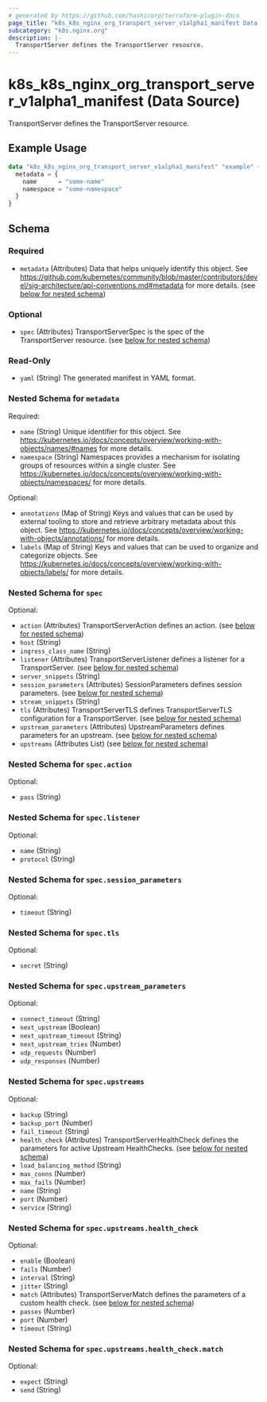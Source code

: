 ```yaml
---
# generated by https://github.com/hashicorp/terraform-plugin-docs
page_title: "k8s_k8s_nginx_org_transport_server_v1alpha1_manifest Data Source - terraform-provider-k8s"
subcategory: "k8s.nginx.org"
description: |-
  TransportServer defines the TransportServer resource.
---
```


# k8s_k8s_nginx_org_transport_server_v1alpha1_manifest (Data Source)

TransportServer defines the TransportServer resource.

## Example Usage

```terraform
data "k8s_k8s_nginx_org_transport_server_v1alpha1_manifest" "example" {
  metadata = {
    name      = "some-name"
    namespace = "some-namespace"
  }
}
```

<!-- schema generated by tfplugindocs -->
## Schema

### Required

- `metadata` (Attributes) Data that helps uniquely identify this object. See https://github.com/kubernetes/community/blob/master/contributors/devel/sig-architecture/api-conventions.md#metadata for more details. (see [below for nested schema](#nestedatt--metadata))

### Optional

- `spec` (Attributes) TransportServerSpec is the spec of the TransportServer resource. (see [below for nested schema](#nestedatt--spec))

### Read-Only

- `yaml` (String) The generated manifest in YAML format.

<a id="nestedatt--metadata"></a>
### Nested Schema for `metadata`

Required:

- `name` (String) Unique identifier for this object. See https://kubernetes.io/docs/concepts/overview/working-with-objects/names/#names for more details.
- `namespace` (String) Namespaces provides a mechanism for isolating groups of resources within a single cluster. See https://kubernetes.io/docs/concepts/overview/working-with-objects/namespaces/ for more details.

Optional:

- `annotations` (Map of String) Keys and values that can be used by external tooling to store and retrieve arbitrary metadata about this object. See https://kubernetes.io/docs/concepts/overview/working-with-objects/annotations/ for more details.
- `labels` (Map of String) Keys and values that can be used to organize and categorize objects. See https://kubernetes.io/docs/concepts/overview/working-with-objects/labels/ for more details.


<a id="nestedatt--spec"></a>
### Nested Schema for `spec`

Optional:

- `action` (Attributes) TransportServerAction defines an action. (see [below for nested schema](#nestedatt--spec--action))
- `host` (String)
- `ingress_class_name` (String)
- `listener` (Attributes) TransportServerListener defines a listener for a TransportServer. (see [below for nested schema](#nestedatt--spec--listener))
- `server_snippets` (String)
- `session_parameters` (Attributes) SessionParameters defines session parameters. (see [below for nested schema](#nestedatt--spec--session_parameters))
- `stream_snippets` (String)
- `tls` (Attributes) TransportServerTLS defines TransportServerTLS configuration for a TransportServer. (see [below for nested schema](#nestedatt--spec--tls))
- `upstream_parameters` (Attributes) UpstreamParameters defines parameters for an upstream. (see [below for nested schema](#nestedatt--spec--upstream_parameters))
- `upstreams` (Attributes List) (see [below for nested schema](#nestedatt--spec--upstreams))

<a id="nestedatt--spec--action"></a>
### Nested Schema for `spec.action`

Optional:

- `pass` (String)


<a id="nestedatt--spec--listener"></a>
### Nested Schema for `spec.listener`

Optional:

- `name` (String)
- `protocol` (String)


<a id="nestedatt--spec--session_parameters"></a>
### Nested Schema for `spec.session_parameters`

Optional:

- `timeout` (String)


<a id="nestedatt--spec--tls"></a>
### Nested Schema for `spec.tls`

Optional:

- `secret` (String)


<a id="nestedatt--spec--upstream_parameters"></a>
### Nested Schema for `spec.upstream_parameters`

Optional:

- `connect_timeout` (String)
- `next_upstream` (Boolean)
- `next_upstream_timeout` (String)
- `next_upstream_tries` (Number)
- `udp_requests` (Number)
- `udp_responses` (Number)


<a id="nestedatt--spec--upstreams"></a>
### Nested Schema for `spec.upstreams`

Optional:

- `backup` (String)
- `backup_port` (Number)
- `fail_timeout` (String)
- `health_check` (Attributes) TransportServerHealthCheck defines the parameters for active Upstream HealthChecks. (see [below for nested schema](#nestedatt--spec--upstreams--health_check))
- `load_balancing_method` (String)
- `max_conns` (Number)
- `max_fails` (Number)
- `name` (String)
- `port` (Number)
- `service` (String)

<a id="nestedatt--spec--upstreams--health_check"></a>
### Nested Schema for `spec.upstreams.health_check`

Optional:

- `enable` (Boolean)
- `fails` (Number)
- `interval` (String)
- `jitter` (String)
- `match` (Attributes) TransportServerMatch defines the parameters of a custom health check. (see [below for nested schema](#nestedatt--spec--upstreams--health_check--match))
- `passes` (Number)
- `port` (Number)
- `timeout` (String)

<a id="nestedatt--spec--upstreams--health_check--match"></a>
### Nested Schema for `spec.upstreams.health_check.match`

Optional:

- `expect` (String)
- `send` (String)

